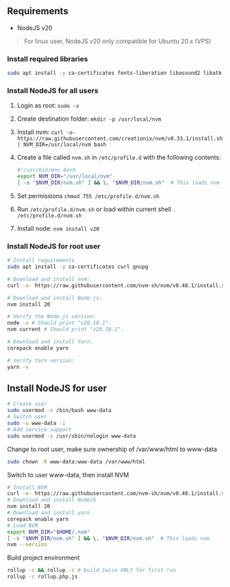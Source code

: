 ## Requirements

- NodeJS v20

> For linux user, NodeJS v20 only compatible for Ubuntu 20.x (VPS)

### Install required libraries

```bash
sudo apt install -y ca-certificates fonts-liberation libasound2 libatk-bridge2.0-0 libatk1.0-0 libc6 libcairo2 libcups2 libdbus-1-3 libexpat1 libfontconfig1 libgbm1 libgcc1 libglib2.0-0 libgtk-3-0 libnspr4 libnss3 libpango-1.0-0 libpangocairo-1.0-0 libstdc++6 libx11-6 libx11-xcb1 libxcb1 libxcomposite1 libxcursor1 libxdamage1 libxext6 libxfixes3 libxi6 libxrandr2 libxrender1 libxss1 libxtst6 lsb-release wget xdg-utils
```

### Install NodeJS for all users

1.  Login as root: `sudo -s`

2.  Create destination folder: `mkdir -p /usr/local/nvm`

3.  Install nvm: `curl -o- https://raw.githubusercontent.com/creationix/nvm/v0.33.1/install.sh | NVM_DIR=/usr/local/nvm bash`

4.  Create a file called `nvm.sh` in `/etc/profile.d` with the following contents:

    ```bash
    #!/usr/bin/env bash
    export NVM_DIR="/usr/local/nvm"
    [ -s "$NVM_DIR/nvm.sh" ] && \. "$NVM_DIR/nvm.sh"  # This loads nvm
    ```

5.  Set permissions `chmod 755 /etc/profile.d/nvm.sh`

6.  Run `/etc/profile.d/nvm.sh` or load within current shell  `. /etc/profile.d/nvm.sh`

7.  Install node: `nvm install v20`

### Install NodeJS for root user

```bash
# Install requirements
sudo apt install -y ca-certificates curl gnupg

# Download and install nvm:
curl -o- https://raw.githubusercontent.com/nvm-sh/nvm/v0.40.1/install.sh | bash

# Download and install Node.js:
nvm install 20

# Verify the Node.js version:
node -v # Should print "v20.18.1".
nvm current # Should print "v20.18.1".

# Download and install Yarn:
corepack enable yarn

# Verify Yarn version:
yarn -v
```

## Install NodeJS for user

```bash
# Create user
sudo usermod -s /bin/bash www-data
# Switch user
sudo -u www-data -i
# Add service support
sudo usermod -s /usr/sbin/nologin www-data
```

Change to root user, make sure ownership of /var/www/html to www-data

```bash
sudo chown -R www-data:www-data /var/www/html
```

Switch to user www-data, then install NVM

```bash
# Install NVM
curl -o- https://raw.githubusercontent.com/nvm-sh/nvm/v0.40.1/install.sh | bash
# Download and install NodeJS
nvm install 20
# Download and install yarn
corepack enable yarn
# Load NVM
export NVM_DIR="$HOME/.nvm"
[ -s "$NVM_DIR/nvm.sh" ] && \. "$NVM_DIR/nvm.sh"  # This loads nvm
nvm --version
```

Build project environment

```bash
rollup -c && rollup -c # build twice ONLY for first run
rollup -c rollup.php.js
```